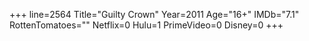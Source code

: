 +++
line=2564
Title="Guilty Crown"
Year=2011
Age="16+"
IMDb="7.1"
RottenTomatoes=""
Netflix=0
Hulu=1
PrimeVideo=0
Disney=0
+++

